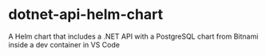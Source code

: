 # dotnet-api-helm-chart
A Helm chart that includes a .NET API with a PostgreSQL chart from Bitnami inside a dev container in VS Code
